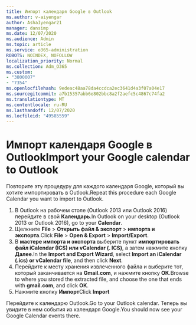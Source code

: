 ```yaml
---
title: Импорт календаря Google в Outlook
ms.author: v-aiyengar
author: AshaIyengar21
manager: dansimp
ms.date: 12/07/2020
ms.audience: Admin
ms.topic: article
ms.service: o365-administration
ROBOTS: NOINDEX, NOFOLLOW
localization_priority: Normal
ms.collection: Adm_O365
ms.custom:
- "3800007"
- "7354"
ms.openlocfilehash: 9edeac48aa78da4ccdca2ec3641d4a3f07a04e17
ms.sourcegitcommit: a7b15357abb6e802bbc8a2f2aefc5c4867c74fa2
ms.translationtype: MT
ms.contentlocale: ru-RU
ms.lasthandoff: 12/07/2020
ms.locfileid: "49585559"
---
```

# <a name="import-your-google-calendar-to-outlook"></a><span data-ttu-id="f86ea-102">Импорт календаря Google в Outlook</span><span class="sxs-lookup"><span data-stu-id="f86ea-102">Import your Google calendar to Outlook</span></span>

<span data-ttu-id="f86ea-103">Повторите эту процедуру для каждого календаря Google, который вы хотите импортировать в Outlook.</span><span class="sxs-lookup"><span data-stu-id="f86ea-103">Repeat this procedure each Google Calendar you want to import to Outlook.</span></span>

1. <span data-ttu-id="f86ea-104">В Outlook на рабочем столе (Outlook 2013 или Outlook 2016) перейдите в свой **Календарь**.</span><span class="sxs-lookup"><span data-stu-id="f86ea-104">In Outlook on your desktop (Outlook 2013 or Outlook 2016), go to your **Calendar**.</span></span>
1. <span data-ttu-id="f86ea-105">Щелкните **File**  >  **Открыть файл & экспорт**  >  **импорта и экспорта**.</span><span class="sxs-lookup"><span data-stu-id="f86ea-105">Click **File** > **Open & Export** > **Import/Export**.</span></span>
1. <span data-ttu-id="f86ea-106">В **мастере импорта и экспорта** выберите пункт **импортировать файл iCalendar (ICS) или vCalendar (. ICS)**, а затем нажмите кнопку **Далее**.</span><span class="sxs-lookup"><span data-stu-id="f86ea-106">In the **Import and Export Wizard**, select **Import an iCalendar (.ics) or vCalendar file**, and then click **Next**.</span></span>
1. <span data-ttu-id="f86ea-107">Перейдите к месту хранения извлеченного файла и выберите тот, который заканчивается на **Gmail.com**, и нажмите кнопку **ОК**.</span><span class="sxs-lookup"><span data-stu-id="f86ea-107">Browse to where you stored the extracted file, and choose the one that ends with **gmail.com**, and click **OK**.</span></span>
1. <span data-ttu-id="f86ea-108">Нажмите кнопку **Импорт**</span><span class="sxs-lookup"><span data-stu-id="f86ea-108">Click **Import**</span></span>

<span data-ttu-id="f86ea-109">Перейдите к календарю Outlook.</span><span class="sxs-lookup"><span data-stu-id="f86ea-109">Go to your Outlook calendar.</span></span> <span data-ttu-id="f86ea-110">Теперь вы увидите в нем события из календаря Google.</span><span class="sxs-lookup"><span data-stu-id="f86ea-110">You should now see your Google Calendar events there.</span></span>

